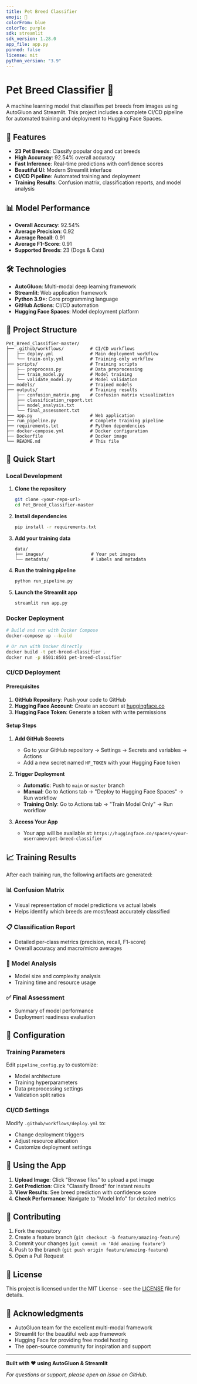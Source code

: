 ```yaml
---
title: Pet Breed Classifier
emoji: 🐾
colorFrom: blue
colorTo: purple
sdk: streamlit
sdk_version: 1.28.0
app_file: app.py
pinned: false
license: mit
python_version: "3.9"
---
```


# Pet Breed Classifier 🐾

A machine learning model that classifies pet breeds from images using AutoGluon and Streamlit. This project includes a complete CI/CD pipeline for automated training and deployment to Hugging Face Spaces.

## 🚀 Features

- **23 Pet Breeds**: Classify popular dog and cat breeds
- **High Accuracy**: 92.54% overall accuracy
- **Fast Inference**: Real-time predictions with confidence scores
- **Beautiful UI**: Modern Streamlit interface
- **CI/CD Pipeline**: Automated training and deployment
- **Training Results**: Confusion matrix, classification reports, and model analysis

## 📊 Model Performance

- **Overall Accuracy**: 92.54%
- **Average Precision**: 0.92
- **Average Recall**: 0.91
- **Average F1-Score**: 0.91
- **Supported Breeds**: 23 (Dogs & Cats)

## 🛠️ Technologies

- **AutoGluon**: Multi-modal deep learning framework
- **Streamlit**: Web application framework
- **Python 3.9+**: Core programming language
- **GitHub Actions**: CI/CD automation
- **Hugging Face Spaces**: Model deployment platform

## 📁 Project Structure

```
Pet_Breed_Classifier-master/
├── .github/workflows/          # CI/CD workflows
│   ├── deploy.yml              # Main deployment workflow
│   └── train-only.yml          # Training-only workflow
├── scripts/                    # Training scripts
│   ├── preprocess.py           # Data preprocessing
│   ├── train_model.py          # Model training
│   └── validate_model.py       # Model validation
├── models/                     # Trained models
├── outputs/                    # Training results
│   ├── confusion_matrix.png    # Confusion matrix visualization
│   ├── classification_report.txt
│   ├── model_analysis.txt
│   └── final_assessment.txt
├── app.py                      # Web application
├── run_pipeline.py             # Complete training pipeline
├── requirements.txt            # Python dependencies
├── docker-compose.yml          # Docker configuration
├── Dockerfile                  # Docker image
└── README.md                   # This file
```

## 🚀 Quick Start

### Local Development

1. **Clone the repository**
   ```bash
   git clone <your-repo-url>
   cd Pet_Breed_Classifier-master
   ```

2. **Install dependencies**
   ```bash
   pip install -r requirements.txt
   ```

3. **Add your training data**
   ```
   data/
   ├── images/                  # Your pet images
   └── metadata/                # Labels and metadata
   ```

4. **Run the training pipeline**
   ```bash
   python run_pipeline.py
   ```

5. **Launch the Streamlit app**
   ```bash
   streamlit run app.py
   ```

### Docker Deployment

```bash
# Build and run with Docker Compose
docker-compose up --build

# Or run with Docker directly
docker build -t pet-breed-classifier .
docker run -p 8501:8501 pet-breed-classifier
```

### CI/CD Deployment

#### Prerequisites

1. **GitHub Repository**: Push your code to GitHub
2. **Hugging Face Account**: Create an account at [huggingface.co](https://huggingface.co)
3. **Hugging Face Token**: Generate a token with write permissions

#### Setup Steps

1. **Add GitHub Secrets**
   - Go to your GitHub repository → Settings → Secrets and variables → Actions
   - Add a new secret named `HF_TOKEN` with your Hugging Face token

2. **Trigger Deployment**
   - **Automatic**: Push to `main` or `master` branch
   - **Manual**: Go to Actions tab → "Deploy to Hugging Face Spaces" → Run workflow
   - **Training Only**: Go to Actions tab → "Train Model Only" → Run workflow

3. **Access Your App**
   - Your app will be available at: `https://huggingface.co/spaces/<your-username>/pet-breed-classifier`

## 📈 Training Results

After each training run, the following artifacts are generated:

### 📊 Confusion Matrix
- Visual representation of model predictions vs actual labels
- Helps identify which breeds are most/least accurately classified

### 📋 Classification Report
- Detailed per-class metrics (precision, recall, F1-score)
- Overall accuracy and macro/micro averages

### 📝 Model Analysis
- Model size and complexity analysis
- Training time and resource usage

### ✅ Final Assessment
- Summary of model performance
- Deployment readiness evaluation

## 🔧 Configuration

### Training Parameters
Edit `pipeline_config.py` to customize:
- Model architecture
- Training hyperparameters
- Data preprocessing settings
- Validation split ratios

### CI/CD Settings
Modify `.github/workflows/deploy.yml` to:
- Change deployment triggers
- Adjust resource allocation
- Customize deployment settings

## 📱 Using the App

1. **Upload Image**: Click "Browse files" to upload a pet image
2. **Get Prediction**: Click "Classify Breed" for instant results
3. **View Results**: See breed prediction with confidence score
4. **Check Performance**: Navigate to "Model Info" for detailed metrics

## 🤝 Contributing

1. Fork the repository
2. Create a feature branch (`git checkout -b feature/amazing-feature`)
3. Commit your changes (`git commit -m 'Add amazing feature'`)
4. Push to the branch (`git push origin feature/amazing-feature`)
5. Open a Pull Request

## 📄 License

This project is licensed under the MIT License - see the [LICENSE](LICENSE) file for details.

## 🙏 Acknowledgments

- AutoGluon team for the excellent multi-modal framework
- Streamlit for the beautiful web app framework
- Hugging Face for providing free model hosting
- The open-source community for inspiration and support

---

**Built with ❤️ using AutoGluon & Streamlit**

*For questions or support, please open an issue on GitHub.* 